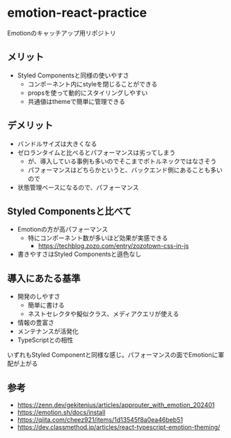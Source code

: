 # emotion-react-practice
Emotionのキャッチアップ用リポジトリ

## メリット
- Styled Componentsと同様の使いやすさ
	- コンポーネント内にstyleを閉じることができる
	- propsを使って動的にスタイリングしやすい
	- 共通値はthemeで簡単に管理できる

## デメリット
- バンドルサイズは大きくなる
- ゼロランタイムと比べるとパフォーマンスは劣ってしまう
	- が、導入している事例も多いのでそこまでボトルネックではなさそう
	- パフォーマンスはどちらかというと、バックエンド側にあることも多いので
- 状態管理ベースになるので、パフォーマンス

## Styled Componentsと比べて
- Emotionの方が高パフォーマンス
	- 特にコンポーネント数が多いほど効果が実感できる
		- https://techblog.zozo.com/entry/zozotown-css-in-js
- 書きやすさはStyled Componentsと遜色なし

## 導入にあたる基準
- 開発のしやすさ
	- 簡単に書ける
	- ネストセレクタや擬似クラス、メディアクエリが使える
- 情報の豊富さ
- メンテナンスが活発化
- TypeScriptとの相性

いずれもStyled Componentと同様な感じ。パフォーマンスの面でEmotionに軍配が上がる

## 参考
- https://zenn.dev/gekitenius/articles/approuter_with_emotion_202401
- https://emotion.sh/docs/install
- https://qiita.com/cheez921/items/1d13545f8a0ea46beb51
- https://dev.classmethod.jp/articles/react-typescript-emotion-theming/
